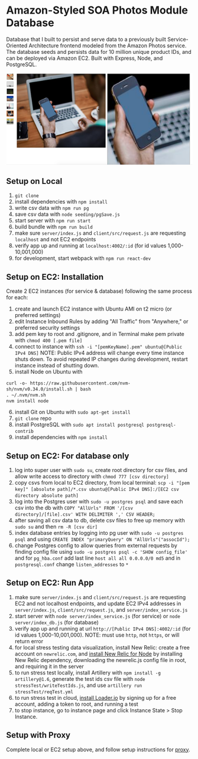 # Amazon-Styled SOA Photos Module Database

Database that I built to persist and serve data to a previously built Service-Oriented Architecture frontend modeled from the Amazon Photos service. The database seeds and persists data for 10 million unique product IDs, and can be deployed via Amazon EC2. Built with Express, Node, and PostgreSQL.

<p align="center">
<img src="screenshot.png" width="600"/>
</p>

## Setup on Local

1. `git clone`
1. install dependencies with `npm install`
1. write csv data with `npm run pg`
1. save csv data with `node seeding/pgSave.js`
1. start server with `npm run start`
1. build bundle with `npm run build`
1. make sure `server/index.js` and `client/src/request.js` are requesting `localhost` and not EC2 endpoints
1. verify app up and running at `localhost:4002/:id` (for id values 1,000-10,001,000)
1. for development, start webpack with `npm run react-dev`

## Setup on EC2: Installation

Create 2 EC2 instances (for service & database) following the same process for each:

1. create and launch EC2 instance with Ubuntu AMI on t2 micro (or preferred settings)
1. edit Instance Inbound Rules by adding "All Traffic" from "Anywhere," or preferred security settings
1. add pem key to root and .gitignore, and in Terminal make pem private with `chmod 400 [.pem file]`
1. connect to instance with `ssh -i "[pemKeyName].pem" ubuntu@[Public IPv4 DNS]`
NOTE: Public IPv4 address will change every time instance shuts down. To avoid repeated IP changes during development, restart instance instead of shutting down.
1. install Node on Ubuntu with
```
curl -o- https://raw.githubusercontent.com/nvm-sh/nvm/v0.34.0/install.sh | bash
. ~/.nvm/nvm.sh
nvm install node
```
6. install Git on Ubuntu with `sudo apt-get install`
1. `git clone` repo
1. install PostgreSQL with `sudo apt install postgresql postgresql-contrib`
1. install dependencies with `npm install`

## Setup on EC2: For database only

1. log into super user with `sudo su`, create root directory for csv files, and allow write access to directory with `chmod 777 [csv directory]`
1. copy csvs from local to EC2 directory, from local terminal: `scp -i "[pem key]" [absolute path]/*.csv ubuntu@[Public IPv4 DNS]:/[EC2 csv directory absolute path]`
1. log into the Postgres user with `sudo -u postgres psql` and save each csv into the db with `COPY "AllUrls" FROM '/[csv directory]/[file].csv' WITH DELIMITER ',' CSV HEADER;`
1. after saving all csv data to db, delete csv files to free up memory with `sudo su` and then `rm -R [csv dir]`
1. index database entries by logging into pg user with `sudo -u postgres psql` and using `CREATE INDEX "primaryQuery" ON "AllUrls"("assocId");`
1. change Postgres config to allow queries from external requests by finding config file using `sudo -u postgres psql -c 'SHOW config_file'` and for `pg_hba.conf` add last line `host all all 0.0.0.0/0 md5` and in `postgresql.conf` change `listen_addresses` to `*`

## Setup on EC2: Run App

1. make sure `server/index.js` and `client/src/request.js` are requesting EC2 and not localhost endpoints, and update EC2 IPv4 addresses in `server/index.js`, `client/src/request.js`, and `server/index_service.js`
1. start server with `node server/index_service.js` (for service) or `node server/index_db.js` (for database)
1. verify app up and running at url `http://[Public IPv4 DNS]:4002/:id` (for id values 1,000-10,001,000).
NOTE: must use `http`, not `https`, or will return error
1. for local stress testing data visualization, install New Relic: create a free account on `newrelic.com`, and [install New Relic for Node](https://docs.newrelic.com/docs/agents/nodejs-agent/installation-configuration/install-nodejs-agent/) by installing New Relic dependency, downloading the newrelic.js config file in root, and requiring it in the server
1. to run stress test locally, install Artillery with `npm install -g artillery@1.6`, generate the test ids csv file with `node stressTest/writeTestIds.js`, and use `artillery run stressTest/reqTest.yml`
1. to run stress test in cloud, [install Loader.io](https://loader.io/) by signing up for a free account, adding a token to root, and running a test
1. to stop instance, go to instance page and click Instance State > Stop Instance.

## Setup with Proxy

Complete local or EC2 setup above, and follow setup instructions for [proxy](https://github.com/jhou12/soa-db-stress-testing-proxy).

